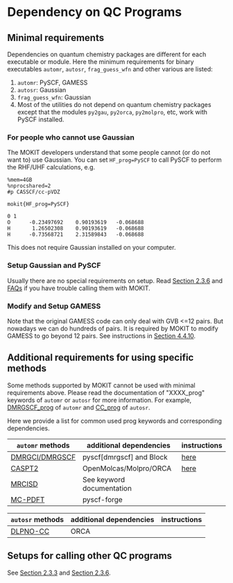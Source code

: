 # Dependency on QC Programs

## Minimal requirements

Dependencies on quantum chemistry packages are different for each executable or module. Here the minimum requirements for binary executables `automr`, `autosr`, `frag_guess_wfn` and other various are listed:
1. `automr`: PySCF, GAMESS
2. `autosr`: Gaussian
3. `frag_guess_wfn`: Gaussian
4. Most of the utilities do not depend on quantum chemistry packages except that the modules `py2gau`, `py2orca`, `py2molpro`, etc, work with PySCF installed.


### For people who cannot use Gaussian

The MOKIT developers understand that some people cannot (or do not want to) use Gaussian. You can set `HF_prog=PySCF` to call PySCF to perform the RHF/UHF calculations, e.g.
```
%mem=4GB
%nprocshared=2
#p CASSCF/cc-pVDZ

mokit{HF_prog=PySCF}

0 1
O      -0.23497692    0.90193619   -0.068688
H       1.26502308    0.90193619   -0.068688
H      -0.73568721    2.31589843   -0.068688

```
This does not require Gaussian installed on your computer.


### Setup Gaussian and PySCF

Usually there are no special requirements on setup. Read [Section 2.3.6](./chap2-3.md#236-notes-on-quantum-chemistry-packages) and [FAQs](./chap_appdx.md#a1-frequently-asked-questions-faq) if you have trouble calling them with MOKIT.


### Modify and Setup GAMESS

Note that the original GAMESS code can only deal with GVB <=12 pairs. But nowadays we can do hundreds of pairs. It is required by MOKIT to modify GAMESS to go beyond 12 pairs. See instructions in [Section 4.4.10](./chap4-4.md#4410-gvb_prog).

## Additional requirements for using specific methods

Some methods supported by MOKIT cannot be used with minimal requirements above. Please read the documentation of "XXXX_prog" keywords of `automr` or `autosr` for more information. For example, [DMRGSCF_prog](./chap4-4.md#4414-dmrgscf_prog) of `automr` and [CC_prog](./chap4-7.md#cc_prog) of `autosr`. 

Here we provide a list for common used prog keywords and corresponding dependencies.

| `automr` methods | additional dependencies | instructions |
| --- | --- | --- |
| [DMRGCI/DMRGSCF](./chap4-4.md#4414-dmrgscf_prog) | pyscf[dmrgscf] and Block | [here](./chap2-3.md#installation-tips-and-instructions) |
| [CASPT2](./chap4-4.md#4415-caspt2_prog) | OpenMolcas/Molpro/ORCA | [here](./chap2-3.md#installation-tips-and-instructions) |
| [MRCISD](./chap4-4.md#4417-mrcisd_prog) | See keyword documentation | |
| [MC-PDFT](./chap4-4.md#4420-mcpdft_prog) | pyscf-forge | |

| `autosr` methods | additional dependencies | instructions |
| --- | --- | --- |
| [DLPNO-CC](./chap4-7.md#cc_prog) | ORCA | |

## Setups for calling other QC programs

See [Section 2.3.3](./chap2-3.md#233-environment-variables) and [Section 2.3.6](./chap2-3.md#236-notes-on-quantum-chemistry-packages).


